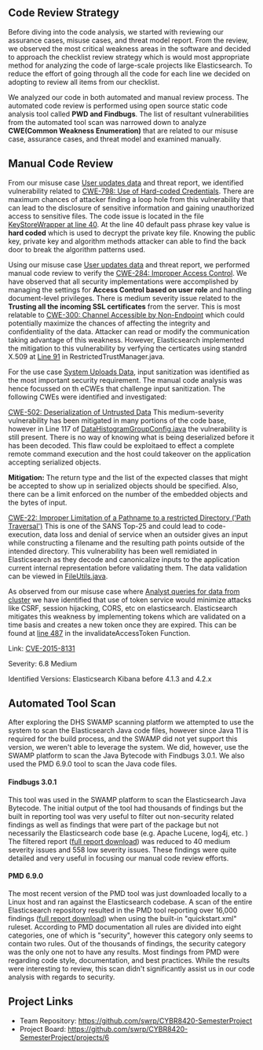 ## Code Review Strategy

Before diving into the code analysis, we started with reviewing our assurance cases, misuse cases, and threat model report. From the review, we observed the most critical weakness areas in the software and decided to approach the checklist review strategy which is would most appropriate method for analyzing the code of large-scale projects like Elasticsearch. To reduce the effort of going through all the code for each line we decided on adopting to review all items from our checklist.

We analyzed our code in both automated and manual review process. The automated code review is performed using open source static code analysis tool called **PWD and Findbugs**. The list of resultant vulnerabilities from the automated tool scan was narrowed  down to analyze  **CWE(Common Weakness Enumeration)** that are related to our misuse case, assurance cases, and threat model and examined manually.

## Manual Code Review

From our misuse case [User updates data](https://github.com/swrp/CYBR8420-SemesterProject/blob/master/submissions/SoftwareSecurityRequirements.md#User-updates-data) and threat report, we identified vulnerability related to [CWE-798: Use of Hard-coded Credentials](https://cwe.mitre.org/data/definitions/798.html). There are maximum chances of attacker finding a loop hole from this vulnerability that can lead to the disclosure of sensitive information and gaining unauthorized access to sensitive files. The code issue is located in the file [KeyStoreWrapper at line 40]( https://github.com/elastic/elasticsearch/blob/master/x-pack/plugin/core/src/main/java/org/elasticsearch/license/CryptUtils.java).
At the line 40 default pass phrase key value is **hard coded** which is used to decrypt the private key file. Knowing the public key, private key and algorithm methods attacker can able to find the back door to break the algorithm patterns used.

Using our misuse case [User updates data](https://github.com/swrp/CYBR8420-SemesterProject/blob/master/submissions/SoftwareSecurityRequirements.md#User-updates-data) and threat report, we performed manual code review to verify the [CWE-284: Improper Access Control]( https://cwe.mitre.org/data/definitions/284.html). We have observed that all security implementations were accomplished by managing the settings for **Access Control based on user role** and handling document-level privileges. There is medium severity issue related to the **Trusting all the incoming SSL certificates** from the server. This is most relatable to [CWE-300: Channel Accessible by Non-Endpoint](https://cwe.mitre.org/data/definitions/300.html) which could potentially maximize the chances of affecting the integrity and confidentiality of the data. Attacker can read or modify the communication taking advantage of this weakness.
However, Elasticsearch implemented the mitigation to this vulnerability by verfying the certicates using standrd X.509 at [Line 91](https://github.com/elastic/elasticsearch/blob/e179fd1274331e30bc3ddfb1ab789fb0d38c92bd/x-pack/plugin/core/src/main/java/org/elasticsearch/xpack/core/ssl/RestrictedTrustManager.java#L91) in RestrictedTrustManager.java.

For the use case [System Uploads Data](https://github.com/swrp/CYBR8420-SemesterProject/blob/master/submissions/SoftwareSecurityRequirements.md), input sanitization was identified as the most important security requirement. The manual code analysis was hence focussed on th eCWEs that challenge input sanitization. The following CWEs were identified and investigated:

[CWE-502: Deserialization of Untrusted Data](https://cwe.mitre.org/data/definitions/502.html)
This medium-severity vulnerability has been mitigated in many portions of the code base, however in Line 117 of [DataHistogramGroupConfig.java](https://github.com/elastic/elasticsearch/blob/master/x-pack/plugin/core/src/main/java/org/elasticsearch/xpack/core/rollup/job/DateHistogramGroupConfig.java) the vulnerability is still present.
There is no way of knowing what is being deserialized before it has been decoded. This flaw could be exploitaed to effect a complete remote command execution and the host could takeover on the application accepting serialized objects.

**Mitigation:** The return type and the list of the expected classes that might be accepted to show up in serialized objects should be specified. Also, there can be a limit enforced on the number of the embedded objects and the bytes of input.

[CWE-22: Improper Limitation of a Pathname to a restricted Directory ('Path Traversal')](http://cwe.mitre.org/data/definitions/22.html)
This is one of the SANS Top-25 and could lead to code-execution, data loss and denial of service when an outsider gives an input while constructing a filename and the resulting path points  outside of the intended directory. This vulnerability has been well remidiated in Elasticsearch as they decode and canonicalize inputs to the application current internal representation before validating them. The data validation can be viewed in [FileUtils.java](https://github.com/elastic/elasticsearch/blob/master/qa/vagrant/src/main/java/org/elasticsearch/packaging/util/FileUtils.java).

As observed from our misuse case where [Analyst queries for data from cluster](https://github.com/swrp/CYBR8420-SemesterProject/blob/master/submissions/SoftwareSecurityRequirements.md#analyst-queries-for-data-from-cluster) we have identified that use of token service would minimize attacks like CSRF, session hijacking, CORS, etc on elasticsearch. Elasticsearch mitigates this weakness by implementing tokens which are validated on a time basis and creates a new token once they are expired. This can be found at [line 487](https://github.com/swrp/elasticsearch/blob/76095c7fee7b9982d4ca243c42eacb29f4f9b3a5/x-pack/plugin/security/src/main/java/org/elasticsearch/xpack/security/authc/TokenService.java#L487) in the invalidateAccessToken Function.

Link: [CVE-2015-8131](https://nvd.nist.gov/vuln/detail/CVE-2015-8131)

Severity: 6.8 Medium

Identified Versions: Elasticsearch Kibana before 4.1.3 and 4.2.x


## Automated Tool Scan
After exploring the DHS SWAMP scanning platform we attempted to use the system to scan the Elasticsearch Java code files, however since Java 11 is required for the build process, and the SWAMP did not yet support this version, we weren't able to leverage the system.  We did, however, use the SWAMP platform to scan the Java Bytecode with Findbugs 3.0.1.  We also used the PMD 6.9.0 tool to scan the Java code files.

#### Findbugs 3.0.1
This tool was used in the SWAMP platform to scan the Elasticsearch Java Bytecode.  The initial output of the tool had thousands of findings but the built in reporting tool was very useful to filter out non-security related findings as well as findings that were part of the package but not necessarily the Elasticsearch code base (e.g. Apache Lucene, log4j, etc. )  The filtered report ([full report download](https://github.com/swrp/CYBR8420-SemesterProject/blob/master/Code%20Review%20Reports/fundbugs_elasticsearch_only.pdf)) was reduced to 40 medium severity issues and 558 low severity issues.  These findings were quite detailed and very useful in focusing our manual code review efforts.

#### PMD 6.9.0
The most recent version of the PMD tool was just downloaded locally to a Linux host and ran against the Elasticsearch codebase.  A scan of the entire Elasticsearch repository resulted in the PMD tool reporting over 16,000 findings ([full report download](https://github.com/swrp/CYBR8420-SemesterProject/blob/master/Code%20Review%20Reports/pmd_elasticsearch_scan.csv)) when using the built-in "quickstart.xml" ruleset.  According to PMD documentation all rules are divided into eight categories, one of which is "security", however this category only seems to contain two rules.  Out of the thousands of findings, the security category was the only one not to have any results.  Most findings from PMD were regarding code style, documentation, and best practices.  While the results were interesting to review, this scan didn't significantly assist us in our code analysis with regards to security.

## Project Links
* Team Repository: https://github.com/swrp/CYBR8420-SemesterProject
* Project Board: https://github.com/swrp/CYBR8420-SemesterProject/projects/6
